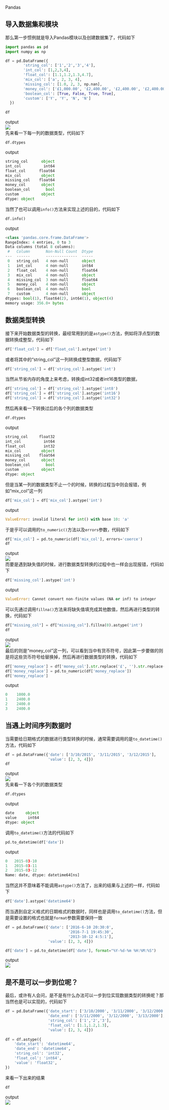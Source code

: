 Pandas
<a name="lTD9Z"></a>
## 导入数据集和模块
那么第一步惯例就是导入Pandas模块以及创建数据集了，代码如下
```python
import pandas as pd
import numpy as np

df = pd.DataFrame({
        'string_col': ['1','2','3','4'],
        'int_col': [1,2,3,4],
        'float_col': [1.1,1.2,1.3,4.7],
        'mix_col': ['a', 2, 3, 4],
        'missing_col': [1.0, 2, 3, np.nan],
        'money_col': ['£1,000.00', '£2,400.00', '£2,400.00', '£2,400.00'],
        'boolean_col': [True, False, True, True],
        'custom': ['Y', 'Y', 'N', 'N']
  })
  
df
```
output<br />![](./img/1655952732014-8335d14c-140d-4292-839a-5900794fd1cb.png)<br />先来看一下每一列的数据类型，代码如下
```python
df.dtypes
```
output
```python
string_col      object
int_col          int64
float_col      float64
mix_col         object
missing_col    float64
money_col       object
boolean_col       bool
custom          object
dtype: object
```
当然了也可以调用`info()`方法来实现上述的目的，代码如下
```python
df.info()
```
output
```python
<class 'pandas.core.frame.DataFrame'>
RangeIndex: 4 entries, 0 to 3
Data columns (total 8 columns):
 #   Column       Non-Null Count  Dtype  
---  ------       --------------  -----  
 0   string_col   4 non-null      object 
 1   int_col      4 non-null      int64  
 2   float_col    4 non-null      float64
 3   mix_col      4 non-null      object 
 4   missing_col  3 non-null      float64
 5   money_col    4 non-null      object 
 6   boolean_col  4 non-null      bool   
 7   custom       4 non-null      object 
dtypes: bool(1), float64(2), int64(1), object(4)
memory usage: 356.0+ bytes
```
<a name="LdBXG"></a>
## 数据类型转换
接下来开始数据类型的转换，最经常用到的是`astype()`方法，例如将浮点型的数据转换成整型，代码如下
```python
df['float_col'] = df['float_col'].astype('int')
```
或者将其中的“string_col”这一列转换成整型数据，代码如下
```python
df['string_col'] = df['string_col'].astype('int')
```
当然从节省内存的角度上来考虑，转换成int32或者int16类型的数据，
```python
df['string_col'] = df['string_col'].astype('int8')
df['string_col'] = df['string_col'].astype('int16')
df['string_col'] = df['string_col'].astype('int32')
```
然后再来看一下转换过后的各个列的数据类型
```python
df.dtypes
```
output
```python
string_col     float32
int_col          int64
float_col        int32
mix_col         object
missing_col    float64
money_col       object
boolean_col       bool
custom          object
dtype: object
```
但是当某一列的数据类型不止一个的时候，转换的过程当中则会报错，例如“mix_col”这一列
```python
df['mix_col'] = df['mix_col'].astype('int')
```
output
```python
ValueError: invalid literal for int() with base 10: 'a'
```
于是乎可以调用的`to_numeric()`方法以及`errors`参数，代码如下
```python
df['mix_col'] = pd.to_numeric(df['mix_col'], errors='coerce')
df
```
output<br />![](./img/1655952731927-3b21d1ac-d24f-407e-a7a1-cf19584122a5.png)<br />而要是遇到缺失值的时候，进行数据类型转换的过程中也一样会出现报错，代码如下
```python
df['missing_col'].astype('int')
```
output
```python
ValueError: Cannot convert non-finite values (NA or inf) to integer
```
可以先通过调用`fillna()`方法来将缺失值填充成其他数值，然后再进行类型的转换，代码如下
```python
df["missing_col"] = df["missing_col"].fillna(0).astype('int')
df
```
output<br />![](./img/1655952731927-895d923e-072a-4eae-a43c-79f6f4802552.png)<br />最后的则是“money_col”这一列，可以看到当中有货币符号，因此第一步要做的则是将这些货币符号给替换掉，然后再进行数据类型的转换，代码如下
```python
df['money_replace'] = df['money_col'].str.replace('£', '').str.replace(',','')
df['money_replace'] = pd.to_numeric(df['money_replace'])
df['money_replace']
```
output
```python
0    1000.0
1    2400.0
2    2400.0
3    2400.0
```
<a name="ORABK"></a>
## 当遇上时间序列数据时
当需要给日期格式的数据进行类型转换的时候，通常需要调用的是`to_datetime()`方法，代码如下
```python
df = pd.DataFrame({'date': ['3/10/2015', '3/11/2015', '3/12/2015'],
                   'value': [2, 3, 4]})
df
```
output<br />![](./img/1655952731943-365ed1c9-06a8-4feb-b434-bf064c7d2698.png)<br />先来看一下各个列的数据类型
```python
df.dtypes
```
output
```python
date     object
value     int64
dtype: object
```
调用`to_datetime()`方法的代码如下
```python
pd.to_datetime(df['date'])
```
output
```python
0   2015-03-10
1   2015-03-11
2   2015-03-12
Name: date, dtype: datetime64[ns]
```
当然这并不意味着不能调用`astype()`方法了，出来的结果与上述的一样，代码如下
```python
df['date'].astype('datetime64')
```
而当遇到自定义格式的日期格式的数据时，同样也是调用`to_datetime()`方法，但是需要设置的格式也就是`format`参数需要保持一致
```python
df = pd.DataFrame({'date': ['2016-6-10 20:30:0', 
                            '2016-7-1 19:45:30', 
                            '2013-10-12 4:5:1'],
                   'value': [2, 3, 4]})

df['date'] = pd.to_datetime(df['date'], format="%Y-%d-%m %H:%M:%S")
```
output<br />![](./img/1655952732008-b0744d1a-5039-4ed7-b71b-9ff0be64ae72.png)
<a name="xYgwp"></a>
## 是不是可以一步到位呢？
最后，或许有人会问，是不是有什么办法可以一步到位实现数据类型的转换呢？那当然也是可以实现的，代码如下
```python
df = pd.DataFrame({'date_start': ['3/10/2000', '3/11/2000', '3/12/2000'],
                   'date_end': ['3/11/2000', '3/12/2000', '3/13/2000'],
                   'string_col': ['1','2','3'],
                   'float_col': [1.1,1.2,1.3],
                   'value': [2, 3, 4]})
                   
df = df.astype({
    'date_start': 'datetime64',
    'date_end': 'datetime64',
    'string_col': 'int32',
    'float_col': 'int64',
    'value': 'float32',
})
```
来看一下出来的结果
```python
df
```
output<br />![](./img/1655952732229-4f1d3e29-b9f1-4a50-b9b1-8fbb31e4adbb.png)
